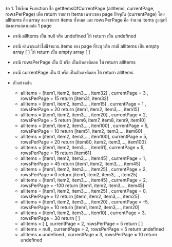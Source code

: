 
ข้อ 1. ให้เขียน Function ชื่อ getItemsOfCurrentPage (allItems, currentPage, rowsPerPage) เพื่อ return รายการ Items เฉพาะของ page ปัจจุบัน (currentPage) โดย allItems คือ array ของรายการ items ทั้งหมด และ rowsPerPage คือ จำนวน items สูงสุดที่ต้องการแสดงผลต่อ 1 page

- กรณี allItems เป็น null หรือ undefined ให้ return เป็น undefined
- กรณี คำนวณแล้วไม่มีจำนวน items ของ page ที่ระบุ หรือ กรณี allItems เป็น empty array [ ] ให้ return เป็น empty array [ ]
- กรณี rowsPerPage เป็น 0 หรือ เป็นตัวเลขติดลบ ให้ return allItems
- กรณี currentPage เป็น 0 หรือ เป็นตัวเลขติดลบ ให้ return allItems

- ตัวอย่างเช่น

  - allItems = [item1, item2, item3,…, item32] , currentPage = 3 , rowsPerPage = 15 return [item31, item32]
  - allItems = [item1, item2, item3,…, item15] , currentPage = 1 , rowsPerPage = 20 return [item1, item2, item3,…, item15]
  - allItems = [item1, item2, item3,…, item20] , currentPage = 2, rowsPerPage = 5 return [item6, item7, item8, item9, item10]
  - allItems = [item1, item2, item3,…, item100] , currentPage = 5, rowsPerPage = 10 return [item51, item2, item3,…, item60]
  - allItems = [item1, item2, item3,…, item100], currentPage = 5, rowsPerPage = 20 return [item80, item2, item3,…, item100]
  - allItems = [item1, item2, item3,…, item61], currentPage = 5, rowsPerPage = 15 return [item61]
  - allItems = [item1, item2, item3,…, item45] , currentPage = 1, rowsPerPage = 45 return [item1, item2, item3,…, item45]
  - allItems = [item1, item2, item3,…, item25] , currentPage = 2, rowsPerPage = 0 return [item1, item2, item3,…, item25]
  - allItems = [item1, item2, item3,…, item45] , currentPage = 2, rowsPerPage = -100 return [item1, item2, item3,…, item45]
  - allItems = [item1, item2, item3,…, item25] , currentPage = 0, rowsPerPage = 12 return [item1, item2, item3,…, item25]
  - allItems = [item1, item2, item3,…, item20] , currentPage = -5, rowsPerPage = 10 return [item1, item2, item3,…, item20]
  - allItems = [item1, item2, item3,…, item10] , currentPage = 3, rowsPerPage = 30 return [ ]
  - allItems = [ ], currentPage = 2, rowsPerPage = 5 return [ ]
  - allItems = null , currentPage = 2, rowsPerPage = 5 return undefined
  - allItems = undefined , currentPage = 3, rowsPerPage = 10 return undefined
